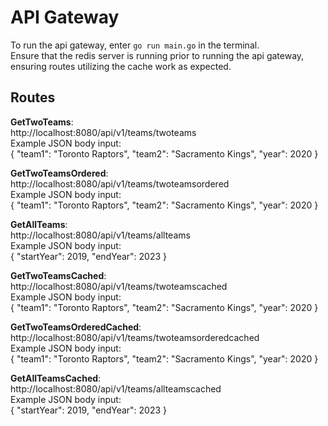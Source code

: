 # API Gateway  

To run the api gateway, enter `go run main.go` in the terminal.  
Ensure that the redis server is running prior to running the api gateway, ensuring routes utilizing the cache work as expected.  

## Routes

**GetTwoTeams**:  
http://localhost:8080/api/v1/teams/twoteams  
Example JSON body input:  
{
  "team1": "Toronto Raptors",
  "team2": "Sacramento Kings",
  "year": 2020
}  

**GetTwoTeamsOrdered**:  
http://localhost:8080/api/v1/teams/twoteamsordered  
Example JSON body input:  
{
  "team1": "Toronto Raptors",
  "team2": "Sacramento Kings",
  "year": 2020
}  

**GetAllTeams**:  
http://localhost:8080/api/v1/teams/allteams  
Example JSON body input:  
{
    "startYear": 2019,
    "endYear": 2023
}  

**GetTwoTeamsCached**:  
http://localhost:8080/api/v1/teams/twoteamscached  
Example JSON body input:  
{
  "team1": "Toronto Raptors",
  "team2": "Sacramento Kings",
  "year": 2020
}  

**GetTwoTeamsOrderedCached**:  
http://localhost:8080/api/v1/teams/twoteamsorderedcached  
Example JSON body input:  
{
  "team1": "Toronto Raptors",
  "team2": "Sacramento Kings",
  "year": 2020
}  

**GetAllTeamsCached**:  
http://localhost:8080/api/v1/teams/allteamscached  
Example JSON body input:  
{
    "startYear": 2019,
    "endYear": 2023
}  
